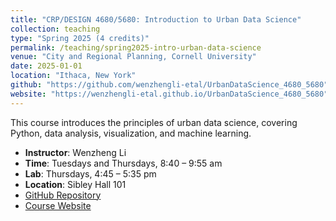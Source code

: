 ```yaml
---
title: "CRP/DESIGN 4680/5680: Introduction to Urban Data Science"
collection: teaching
type: "Spring 2025 (4 credits)"
permalink: /teaching/spring2025-intro-urban-data-science
venue: "City and Regional Planning, Cornell University"
date: 2025-01-01
location: "Ithaca, New York"
github: "https://github.com/wenzhengli-etal/UrbanDataScience_4680_5680"
website: "https://wenzhengli-etal.github.io/UrbanDataScience_4680_5680"
---
```


This course introduces the principles of urban data science, covering Python, data analysis, visualization, and machine learning.

- **Instructor**: Wenzheng Li
- **Time**: Tuesdays and Thursdays, 8:40 – 9:55 am
- **Lab**: Thursdays, 4:45 – 5:35 pm
- **Location**: Sibley Hall 101
- [GitHub Repository](https://github.com/wenzhengli-etal/UrbanDataScience_4680_5680)
- [Course Website](https://wenzhengli-etal.github.io/UrbanDataScience_4680_5680)
 
